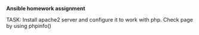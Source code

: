 **Ansible homework assignment**

TASK: Install apache2 server and configure it to work with php. Check page by using phpinfo()